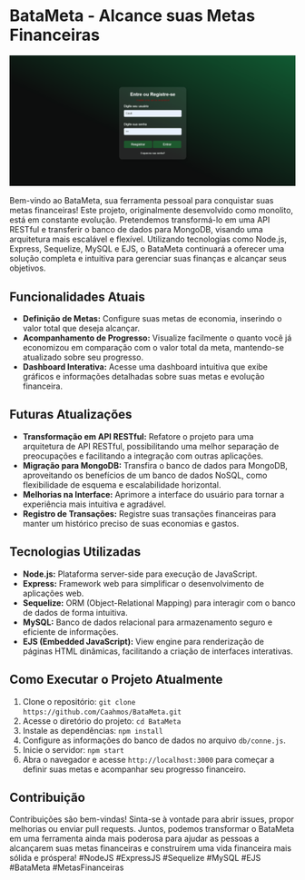 # BataMeta - Alcance suas Metas Financeiras

[<img src="./public/assets/imgs/BataMetaView.gif">]()

Bem-vindo ao BataMeta, sua ferramenta pessoal para conquistar suas metas financeiras! Este projeto, originalmente desenvolvido como monolito, está em constante evolução. Pretendemos transformá-lo em uma API RESTful e transferir o banco de dados para MongoDB, visando uma arquitetura mais escalável e flexível. Utilizando tecnologias como Node.js, Express, Sequelize, MySQL e EJS, o BataMeta continuará a oferecer uma solução completa e intuitiva para gerenciar suas finanças e alcançar seus objetivos.

## Funcionalidades Atuais

- **Definição de Metas:** Configure suas metas de economia, inserindo o valor total que deseja alcançar.
- **Acompanhamento de Progresso:** Visualize facilmente o quanto você já economizou em comparação com o valor total da meta, mantendo-se atualizado sobre seu progresso.
- **Dashboard Interativa:** Acesse uma dashboard intuitiva que exibe gráficos e informações detalhadas sobre suas metas e evolução financeira.

## Futuras Atualizações

- **Transformação em API RESTful:** Refatore o projeto para uma arquitetura de API RESTful, possibilitando uma melhor separação de preocupações e facilitando a integração com outras aplicações.
- **Migração para MongoDB:** Transfira o banco de dados para MongoDB, aproveitando os benefícios de um banco de dados NoSQL, como flexibilidade de esquema e escalabilidade horizontal.
- **Melhorias na Interface:** Aprimore a interface do usuário para tornar a experiência mais intuitiva e agradável.
- **Registro de Transações:** Registre suas transações financeiras para manter um histórico preciso de suas economias e gastos.

## Tecnologias Utilizadas

- **Node.js:** Plataforma server-side para execução de JavaScript.
- **Express:** Framework web para simplificar o desenvolvimento de aplicações web.
- **Sequelize:** ORM (Object-Relational Mapping) para interagir com o banco de dados de forma intuitiva.
- **MySQL:** Banco de dados relacional para armazenamento seguro e eficiente de informações.
- **EJS (Embedded JavaScript):** View engine para renderização de páginas HTML dinâmicas, facilitando a criação de interfaces interativas.

## Como Executar o Projeto Atualmente

1. Clone o repositório: `git clone https://github.com/Caahmos/BataMeta.git`
2. Acesse o diretório do projeto: `cd BataMeta`
3. Instale as dependências: `npm install`
4. Configure as informações do banco de dados no arquivo `db/conne.js`.
6. Inicie o servidor: `npm start`
7. Abra o navegador e acesse `http://localhost:3000` para começar a definir suas metas e acompanhar seu progresso financeiro.

## Contribuição

Contribuições são bem-vindas! Sinta-se à vontade para abrir issues, propor melhorias ou enviar pull requests. Juntos, podemos transformar o BataMeta em uma ferramenta ainda mais poderosa para ajudar as pessoas a alcançarem suas metas financeiras e construírem uma vida financeira mais sólida e próspera! #NodeJS #ExpressJS #Sequelize #MySQL #EJS #BataMeta #MetasFinanceiras
